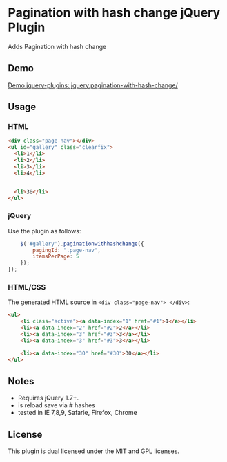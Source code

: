 # Pagination with hash change jQuery Plugin 

Adds Pagination with hash change

## Demo

[Demo jquery-plugins: jquery.pagination-with-hash-change/](http://spielwiese.datenschubse.de/jquery-plugins/jquery.pagination-with-hash-change/)

## Usage

### HTML

```html
<div class="page-nav"></div>
<ul id="gallery" class="clearfix">
  <li>1</li>
  <li>2</li>
  <li>3</li>
  <li>4</li>


  <li>30</li>
</ul> 
```
### jQuery

Use the plugin as follows:

```js
    $('#gallery').paginationwithhashchange({
        pagingId: ".page-nav",
        itemsPerPage: 5
    });
});
```

### HTML/CSS

The generated HTML source in ``` <div class="page-nav"> </div> ```:

```html
<ul>
	<li class="active"><a data-index="1" href="#1">1</a></li>
	<li><a data-index="2" href="#2">2</a></li>
	<li><a data-index="3" href="#3">3</a></li>
	<li><a data-index="3" href="#3">3</a></li>

	<li><a data-index="30" href="#30">30</a></li>
</ul>
```

## Notes

* Requires jQuery 1.7+. 
* is reload save via # hashes
* tested in IE 7,8,9, Safarie, Firefox, Chrome


## License

This plugin is dual licensed under the MIT and GPL licenses.

